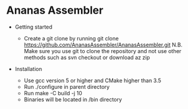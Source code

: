 Ananas Assembler 
===================

- Getting started
  - Create a git clone by running git clone https://github.com/AnanasAssembler/AnanasAssembler.git
  N.B. Make sure you use git to clone the repository and not use other methods such as svn checkout or download az zip

- Installation
  - Use gcc version 5 or higher and CMake higher than 3.5
  - Run ./configure in parent directory
  - Run make -C build -j 10
  - Binaries will be located in /bin directory
